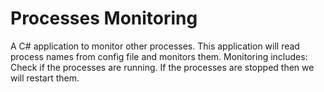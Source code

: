 # Processes Monitoring
A C# application to monitor other processes. This application will read process names from config file and monitors them.
Monitoring includes: Check if the processes are running.
                     If the processes are stopped then we will restart them.
